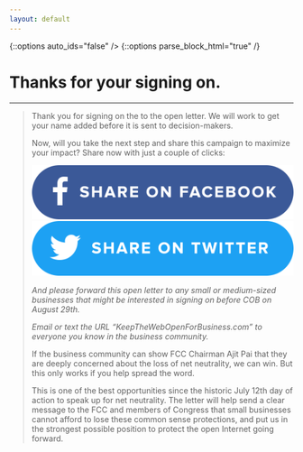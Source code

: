 ```yaml
---
layout: default
---
```


{::options auto_ids="false" />
{::options parse_block_html="true" /}

<div class="section thanks">

# Thanks for your signing on.

</div>

---

<div class="letter-content">

> Thank you for signing on the to the open letter. We will work to get your name added before it is sent to decision-makers.
> 
> Now, will you take the next step and share this campaign to maximize your impact? Share now with just a couple of clicks:
> 
><center><a target="_blank" href="https://www.facebook.com/sharer.php?u=http://www.keepthewebopenforbusiness.com/"><img src="/images/facebook-share.png"></a><a target="_blank" href="https://twitter.com/intent/tweet?related=fightfortheftr&text=Small+businesses+are+speaking+out+for+%23NetNeutrality.+Add+your+company+to+the+open+letter+before+COB+Aug+29th%3A+http%3A%2F%2Fwww.keepthewebopenforbusiness.com&oq=Small+businesses+are+speaking+out+for+%23NetNeutrality.+Add+your+company+to+the+open+letter+before+COB+Aug+29th%3A+http%3A%2F%2Fwww.keepthewebopenforbusiness.com"><img src="/images/twitter-share.png"></a></center>
>
>
> *And please forward this open letter to any small or medium-sized businesses that might be interested in signing on before COB on August 29th.*
> 
> *Email or text the URL “KeepTheWebOpenForBusiness.com” to everyone you know in the business community.*
> 
> If the business community can show FCC Chairman Ajit Pai that they are deeply concerned about the loss of net neutrality, we can win. But this only works if you help spread the word.
>
> This is one of the best opportunities since the historic July 12th day of action to speak up for net neutrality. The letter will help send a clear message to the FCC and members of Congress that small businesses cannot afford to lose these common sense protections, and put us in the strongest possible position to protect the open Internet going forward.

</div>
